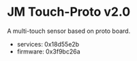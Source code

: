 # JM Touch-Proto v2.0

A multi-touch sensor based on proto board.

* services: 0x18d55e2b
* firmware: 0x3f9bc26a
